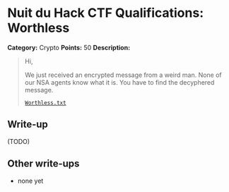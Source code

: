 # Nuit du Hack CTF Qualifications: Worthless

**Category:** Crypto
**Points:** 50
**Description:**

> Hi,
>
> We just received an encrypted message from a weird man. None of our NSA agents know what it is. You have to find the decyphered message.
>
> [`Worthless.txt`](Worthless.txt)

## Write-up

(TODO)

## Other write-ups

* none yet
